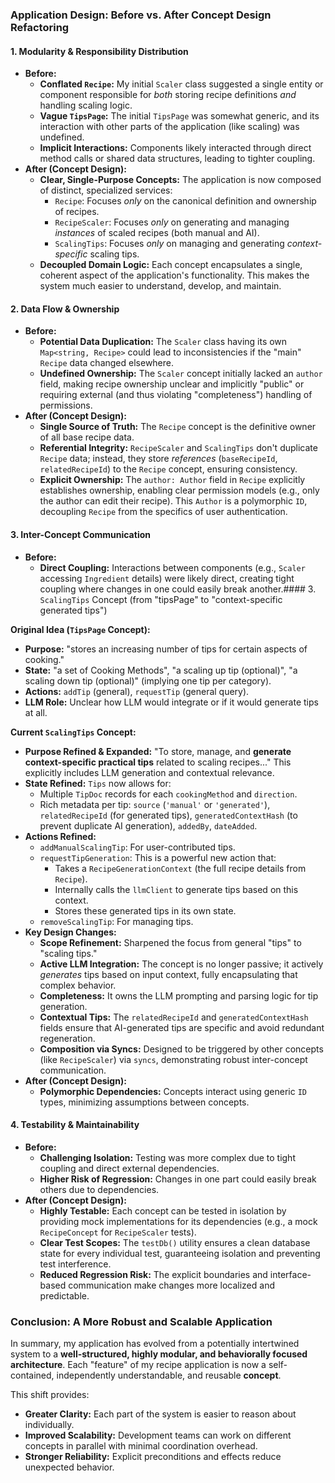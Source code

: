 ### Application Design: Before vs. After Concept Design Refactoring

#### 1. **Modularity & Responsibility Distribution**

*   **Before:**
    *   **Conflated `Recipe`:** My initial `Scaler` class suggested a single entity or component responsible for *both* storing recipe definitions *and* handling scaling logic.
    *   **Vague `TipsPage`:** The initial `TipsPage` was somewhat generic, and its interaction with other parts of the application (like scaling) was undefined.
    *   **Implicit Interactions:** Components likely interacted through direct method calls or shared data structures, leading to tighter coupling.
*   **After (Concept Design):**
    *   **Clear, Single-Purpose Concepts:** The application is now composed of distinct, specialized services:
        *   `Recipe`: Focuses *only* on the canonical definition and ownership of recipes.
        *   `RecipeScaler`: Focuses *only* on generating and managing *instances* of scaled recipes (both manual and AI).
        *   `ScalingTips`: Focuses *only* on managing and generating *context-specific* scaling tips.
    *   **Decoupled Domain Logic:** Each concept encapsulates a single, coherent aspect of the application's functionality. This makes the system much easier to understand, develop, and maintain.

#### 2. **Data Flow & Ownership**

*   **Before:**
    *   **Potential Data Duplication:** The `Scaler` class having its own `Map<string, Recipe>` could lead to inconsistencies if the "main" `Recipe` data changed elsewhere.
    *   **Undefined Ownership:** The `Scaler` concept initially lacked an `author` field, making recipe ownership unclear and implicitly "public" or requiring external (and thus violating "completeness") handling of permissions.
*   **After (Concept Design):**
    *   **Single Source of Truth:** The `Recipe` concept is the definitive owner of all base recipe data.
    *   **Referential Integrity:** `RecipeScaler` and `ScalingTips` don't duplicate `Recipe` data; instead, they store *references* (`baseRecipeId`, `relatedRecipeId`) to the `Recipe` concept, ensuring consistency.
    *   **Explicit Ownership:** The `author: Author` field in `Recipe` explicitly establishes ownership, enabling clear permission models (e.g., only the author can edit their recipe). This `Author` is a polymorphic `ID`, decoupling `Recipe` from the specifics of user authentication.

#### 3. **Inter-Concept Communication**

*   **Before:**
    *   **Direct Coupling:** Interactions between components (e.g., `Scaler` accessing `Ingredient` details) were likely direct, creating tight coupling where changes in one could easily break another.#### 3. `ScalingTips` Concept (from "tipsPage" to "context-specific generated tips")

**Original Idea (`TipsPage` Concept):**
*   **Purpose:** "stores an increasing number of tips for certain aspects of cooking."
*   **State:** "a set of Cooking Methods", "a scaling up tip (optional)", "a scaling down tip (optional)" (implying one tip per category).
*   **Actions:** `addTip` (general), `requestTip` (general query).
*   **LLM Role:** Unclear how LLM would integrate or if it would generate tips at all.

**Current `ScalingTips` Concept:**
*   **Purpose Refined & Expanded:** "To store, manage, and **generate context-specific practical tips** related to scaling recipes..." This explicitly includes LLM generation and contextual relevance.
*   **State Refined:** `Tips` now allows for:
    *   Multiple `TipDoc` records for each `cookingMethod` and `direction`.
    *   Rich metadata per tip: `source` (`'manual'` or `'generated'`), `relatedRecipeId` (for generated tips), `generatedContextHash` (to prevent duplicate AI generation), `addedBy`, `dateAdded`.
*   **Actions Refined:**
    *   `addManualScalingTip`: For user-contributed tips.
    *   `requestTipGeneration`: This is a powerful new action that:
        *   Takes a `RecipeGenerationContext` (the full recipe details from `Recipe`).
        *   Internally calls the `llmClient` to generate tips based on this context.
        *   Stores these generated tips in its own state.
    *   `removeScalingTip`: For managing tips.
*   **Key Design Changes:**
    *   **Scope Refinement:** Sharpened the focus from general "tips" to "scaling tips."
    *   **Active LLM Integration:** The concept is no longer passive; it actively *generates* tips based on input context, fully encapsulating that complex behavior.
    *   **Completeness:** It owns the LLM prompting and parsing logic for tip generation.
    *   **Contextual Tips:** The `relatedRecipeId` and `generatedContextHash` fields ensure that AI-generated tips are specific and avoid redundant regeneration.
    *   **Composition via Syncs:** Designed to be triggered by other concepts (like `RecipeScaler`) via `syncs`, demonstrating robust inter-concept communication.
*   **After (Concept Design):**
    *   **Polymorphic Dependencies:** Concepts interact using generic `ID` types, minimizing assumptions between concepts.

#### 4. **Testability & Maintainability**

*   **Before:**
    *   **Challenging Isolation:** Testing was more complex due to tight coupling and direct external dependencies.
    *   **Higher Risk of Regression:** Changes in one part could easily break others due to dependencies.
*   **After (Concept Design):**
    *   **Highly Testable:** Each concept can be tested in isolation by providing mock implementations for its dependencies (e.g., a mock `RecipeConcept` for `RecipeScaler` tests).
    *   **Clear Test Scopes:** The `testDb()` utility ensures a clean database state for every individual test, guaranteeing isolation and preventing test interference.
    *   **Reduced Regression Risk:** The explicit boundaries and interface-based communication make changes more localized and predictable.

### Conclusion: A More Robust and Scalable Application

In summary, my application has evolved from a potentially intertwined system to a **well-structured, highly modular, and behaviorally focused architecture**. Each "feature" of my recipe application is now a self-contained, independently understandable, and reusable **concept**.

This shift provides:

*   **Greater Clarity:** Each part of the system is easier to reason about individually.
*   **Improved Scalability:** Development teams can work on different concepts in parallel with minimal coordination overhead.
*   **Stronger Reliability:** Explicit preconditions and effects reduce unexpected behavior.
